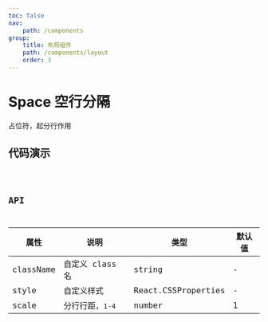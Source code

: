 ```yaml
---
toc: false
nav:
    path: /components
group:
    title: 布局组件
    path: /components/layout
    order: 3
---
```


# Space 空行分隔

占位符，起分行作用

## 代码演示

<code src="./demo/index.tsx" />

## API

| 属性      | 说明            | 类型                | 默认值 |
| --------- | --------------- | ------------------- | ------ |
| className | 自定义 class 名 | string              | -      |
| style     | 自定义样式      | React.CSSProperties | -      |
| scale     | 分行行距，`1-4` | number              | 1      |
